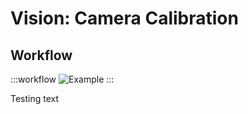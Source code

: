 # Vision: Camera Calibration

## Workflow

:::workflow
![Example](~/workflows/examples.starter/Vision/CameraCalibration/CameraCalibration.bonsai)
:::

Testing text
